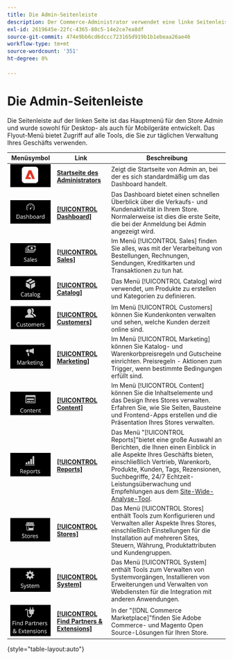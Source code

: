 ```yaml
---
title: Die Admin-Seitenleiste
description: Der Commerce-Administrator verwendet eine linke Seitenleiste, um auf das Hauptmenü zuzugreifen. Händler können auf alle Admin Tools zugreifen, die sie für die Konfiguration und Verwaltung ihres Stores benötigen.
exl-id: 2619645e-22fc-4365-80c5-14e2ce7ea8df
source-git-commit: 474e9bb6cd6dccc723165d919b1b1ebeaa26ae46
workflow-type: tm+mt
source-wordcount: '351'
ht-degree: 0%

---
```


# Die Admin-Seitenleiste

Die Seitenleiste auf der linken Seite ist das Hauptmenü für den Store _Admin_ und wurde sowohl für Desktop- als auch für Mobilgeräte entwickelt. Das Flyout-Menü bietet Zugriff auf alle Tools, die Sie zur täglichen Verwaltung Ihres Geschäfts verwenden.

| Menüsymbol | Link | Beschreibung |
| --------- | ---- | ----------- |
| ![Symbol &quot;Admin-Seitenleiste&quot;](./assets/icon-admin-sidebar-logo.png) | **[Startseite des Administrators](../configuration-reference/advanced/admin.md)** | Zeigt die Startseite von Admin an, bei der es sich standardmäßig um das Dashboard handelt. |
| ![Dashboard-Menü](./assets/icon-admin-sidebar-dashboard.png) | **[[!UICONTROL Dashboard]](admin-dashboard.md)** | Das Dashboard bietet einen schnellen Überblick über die Verkaufs- und Kundenaktivität in Ihrem Store. Normalerweise ist dies die erste Seite, die bei der Anmeldung bei Admin angezeigt wird. |
| ![Menü &quot;Verkauf&quot;](./assets/icon-admin-sidebar-sales.png) | **[[!UICONTROL Sales]](../stores-purchase/sales-menu.md)** | Im Menü [!UICONTROL Sales] finden Sie alles, was mit der Verarbeitung von Bestellungen, Rechnungen, Sendungen, Kreditkarten und Transaktionen zu tun hat. |
| ![Katalogmenü](./assets/icon-admin-sidebar-catalog.png) | **[[!UICONTROL Catalog]](../catalog/catalog-menu.md)** | Das Menü [!UICONTROL Catalog] wird verwendet, um Produkte zu erstellen und Kategorien zu definieren. |
| ![Menü &quot;Kunden&quot;](./assets/icon-admin-sidebar-customers.png) | **[[!UICONTROL Customers]](../customers/customers-introduction.md)** | Im Menü [!UICONTROL Customers] können Sie Kundenkonten verwalten und sehen, welche Kunden derzeit online sind. |
| ![Marketing-Menü](./assets/icon-admin-sidebar-marketing.png) | **[[!UICONTROL Marketing]](../merchandising-promotions/marketing-menu.md)** | Im Menü [!UICONTROL Marketing] können Sie Katalog- und Warenkorbpreisregeln und Gutscheine einrichten. Preisregeln - Aktionen zum Trigger, wenn bestimmte Bedingungen erfüllt sind. |
| ![Inhaltsmenü](./assets/icon-admin-sidebar-content.png) | **[[!UICONTROL Content]](../content-design/content-menu.md)** | Im Menü [!UICONTROL Content] können Sie die Inhaltselemente und das Design Ihres Stores verwalten. Erfahren Sie, wie Sie Seiten, Bausteine und Frontend-Apps erstellen und die Präsentation Ihres Stores verwalten. |
| ![Menü &quot;Berichte&quot;](./assets/icon-admin-sidebar-reports.png) | **[[!UICONTROL Reports]](reports-menu.md)** | Das Menü &quot;[!UICONTROL Reports]&quot;bietet eine große Auswahl an Berichten, die Ihnen einen Einblick in alle Aspekte Ihres Geschäfts bieten, einschließlich Vertrieb, Warenkorb, Produkte, Kunden, Tags, Rezensionen, Suchbegriffe, 24/7 Echtzeit-Leistungsüberwachung und Empfehlungen aus dem [Site-Wide-Analyse-Tool](https://experienceleague.adobe.com/en/docs/commerce-operations/tools/site-wide-analysis-tool/intro). |
| ![Speichermenü](./assets/icon-admin-sidebar-stores.png) | **[[!UICONTROL Stores]](../stores-purchase/stores-menu.md)** | Das Menü [!UICONTROL Stores] enthält Tools zum Konfigurieren und Verwalten aller Aspekte Ihres Stores, einschließlich Einstellungen für die Installation auf mehreren Sites, Steuern, Währung, Produktattributen und Kundengruppen. |
| ![Systemmenü](./assets/icon-admin-sidebar-system.png) | **[[!UICONTROL System]](../systems/system-menu.md)** | Das Menü [!UICONTROL System] enthält Tools zum Verwalten von Systemvorgängen, Installieren von Erweiterungen und Verwalten von Webdiensten für die Integration mit anderen Anwendungen. |
| ![Erweiterungen suchen](./assets/icon-admin-sidebar-extensions.png) | **[[!UICONTROL Find Partners & Extensions]](commerce-marketplace.md)** | In der &quot;[!DNL Commerce Marketplace]&quot;finden Sie Adobe Commerce- und Magento Open Source-Lösungen für Ihren Store. |

{style="table-layout:auto"}
